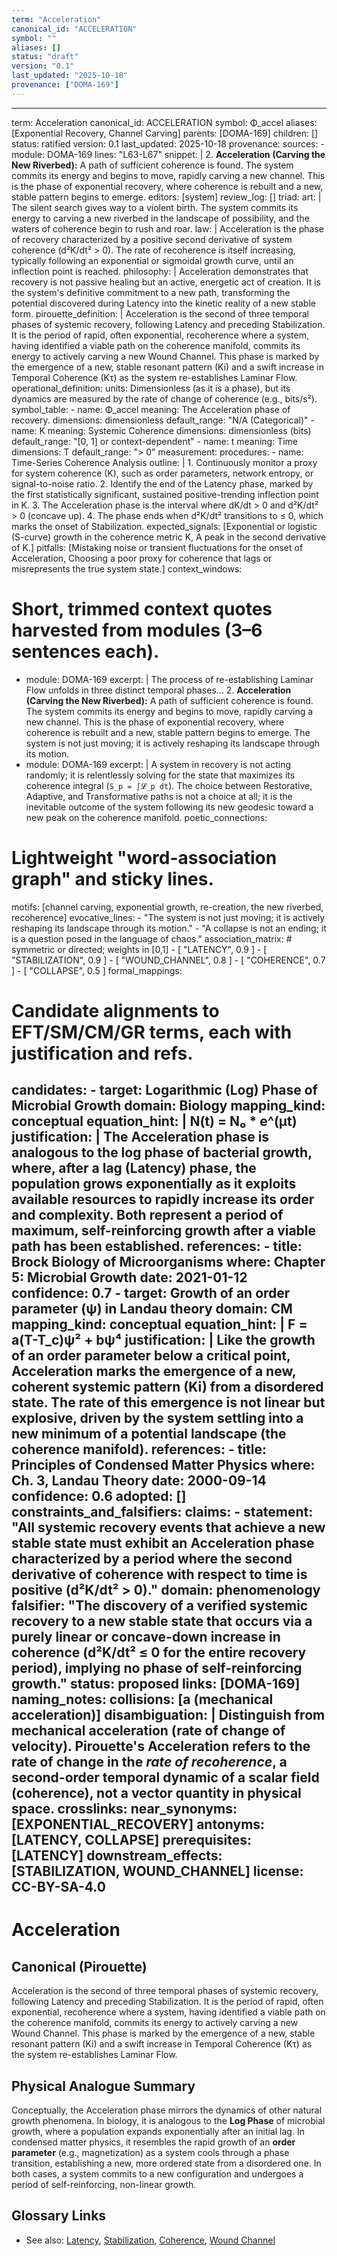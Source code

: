 ```yaml
---
term: "Acceleration"
canonical_id: "ACCELERATION"
symbol: ""
aliases: []
status: "draft"
version: "0.1"
last_updated: "2025-10-18"
provenance: ["DOMA-169"]
---
```


---
term: Acceleration
canonical_id: ACCELERATION
symbol: Φ_accel
aliases: [Exponential Recovery, Channel Carving]
parents: [DOMA-169]
children: []
status: ratified
version: 0.1
last_updated: 2025-10-18
provenance:
  sources:
    - module: DOMA-169
      lines: "L63-L67"
      snippet: |
        2.  **Acceleration (Carving the New Riverbed):** A path of sufficient coherence is found. The system commits its energy and begins to move, rapidly carving a new channel. This is the phase of exponential recovery, where coherence is rebuilt and a new, stable pattern begins to emerge.
  editors: [system]
  review_log: []
triad:
  art: |
    The silent search gives way to a violent birth. The system commits its energy to carving a new riverbed in the landscape of possibility, and the waters of coherence begin to rush and roar.
  law: |
    Acceleration is the phase of recovery characterized by a positive second derivative of system coherence (d²K/dt² > 0). The rate of recoherence is itself increasing, typically following an exponential or sigmoidal growth curve, until an inflection point is reached.
  philosophy: |
    Acceleration demonstrates that recovery is not passive healing but an active, energetic act of creation. It is the system's definitive commitment to a new path, transforming the potential discovered during Latency into the kinetic reality of a new stable form.
pirouette_definition: |
  Acceleration is the second of three temporal phases of systemic recovery, following Latency and preceding Stabilization. It is the period of rapid, often exponential, recoherence where a system, having identified a viable path on the coherence manifold, commits its energy to actively carving a new Wound Channel. This phase is marked by the emergence of a new, stable resonant pattern (Ki) and a swift increase in Temporal Coherence (Kτ) as the system re-establishes Laminar Flow.
operational_definition:
  units: Dimensionless (as it is a phase), but its dynamics are measured by the rate of change of coherence (e.g., bits/s²).
  symbol_table:
    - name: Φ_accel
      meaning: The Acceleration phase of recovery.
      dimensions: dimensionless
      default_range: "N/A (Categorical)"
    - name: K
      meaning: Systemic Coherence
      dimensions: dimensionless (bits)
      default_range: "[0, 1] or context-dependent"
    - name: t
      meaning: Time
      dimensions: T
      default_range: "> 0"
  measurement:
    procedures:
      - name: Time-Series Coherence Analysis
        outline: |
          1. Continuously monitor a proxy for system coherence (K), such as order parameters, network entropy, or signal-to-noise ratio.
          2. Identify the end of the Latency phase, marked by the first statistically significant, sustained positive-trending inflection point in K.
          3. The Acceleration phase is the interval where dK/dt > 0 and d²K/dt² > 0 (concave up).
          4. The phase ends when d²K/dt² transitions to ≤ 0, which marks the onset of Stabilization.
        expected_signals: [Exponential or logistic (S-curve) growth in the coherence metric K, A peak in the second derivative of K.]
        pitfalls: [Mistaking noise or transient fluctuations for the onset of Acceleration, Choosing a poor proxy for coherence that lags or misrepresents the true system state.]
context_windows:
  # Short, trimmed context quotes harvested from modules (3–6 sentences each).
  - module: DOMA-169
    excerpt: |
      The process of re-establishing Laminar Flow unfolds in three distinct temporal phases... 2. **Acceleration (Carving the New Riverbed):** A path of sufficient coherence is found. The system commits its energy and begins to move, rapidly carving a new channel. This is the phase of exponential recovery, where coherence is rebuilt and a new, stable pattern begins to emerge. The system is not just moving; it is actively reshaping its landscape through its motion.
  - module: DOMA-169
    excerpt: |
      A system in recovery is not acting randomly; it is relentlessly solving for the state that maximizes its coherence integral (`S_p = ∫𝓛_p dt`). The choice between Restorative, Adaptive, and Transformative paths is not a choice at all; it is the inevitable outcome of the system following its new geodesic toward a new peak on the coherence manifold.
poetic_connections:
  # Lightweight "word-association graph" and sticky lines.
  motifs: [channel carving, exponential growth, re-creation, the new riverbed, recoherence]
  evocative_lines:
    - "The system is not just moving; it is actively reshaping its landscape through its motion."
    - "A collapse is not an ending; it is a question posed in the language of chaos."
  association_matrix:
    # symmetric or directed; weights in [0,1]
    - [ "LATENCY", 0.9 ]
    - [ "STABILIZATION", 0.9 ]
    - [ "WOUND_CHANNEL", 0.8 ]
    - [ "COHERENCE", 0.7 ]
    - [ "COLLAPSE", 0.5 ]
formal_mappings:
  # Candidate alignments to EFT/SM/CM/GR terms, each with justification and refs.
  candidates:
    - target: Logarithmic (Log) Phase of Microbial Growth
      domain: Biology
      mapping_kind: conceptual
      equation_hint: |
        N(t) = N₀ * e^(μt)
      justification: |
        The Acceleration phase is analogous to the log phase of bacterial growth, where, after a lag (Latency) phase, the population grows exponentially as it exploits available resources to rapidly increase its order and complexity. Both represent a period of maximum, self-reinforcing growth after a viable path has been established.
      references:
        - title: Brock Biology of Microorganisms
          where: Chapter 5: Microbial Growth
          date: 2021-01-12
      confidence: 0.7
    - target: Growth of an order parameter (ψ) in Landau theory
      domain: CM
      mapping_kind: conceptual
      equation_hint: |
        F = a(T-T_c)ψ² + bψ⁴
      justification: |
        Like the growth of an order parameter below a critical point, Acceleration marks the emergence of a new, coherent systemic pattern (Ki) from a disordered state. The rate of this emergence is not linear but explosive, driven by the system settling into a new minimum of a potential landscape (the coherence manifold).
      references:
        - title: Principles of Condensed Matter Physics
          where: Ch. 3, Landau Theory
          date: 2000-09-14
      confidence: 0.6
  adopted: []
constraints_and_falsifiers:
  claims:
    - statement: "All systemic recovery events that achieve a new stable state must exhibit an Acceleration phase characterized by a period where the second derivative of coherence with respect to time is positive (d²K/dt² > 0)."
      domain: phenomenology
      falsifier: "The discovery of a verified systemic recovery to a new stable state that occurs via a purely linear or concave-down increase in coherence (d²K/dt² ≤ 0 for the entire recovery period), implying no phase of self-reinforcing growth."
      status: proposed
      links: [DOMA-169]
naming_notes:
  collisions: [a (mechanical acceleration)]
  disambiguation: |
    Distinguish from mechanical acceleration (rate of change of velocity). Pirouette's Acceleration refers to the rate of change in the *rate of recoherence*, a second-order temporal dynamic of a scalar field (coherence), not a vector quantity in physical space.
crosslinks:
  near_synonyms: [EXPONENTIAL_RECOVERY]
  antonyms: [LATENCY, COLLAPSE]
  prerequisites: [LATENCY]
  downstream_effects: [STABILIZATION, WOUND_CHANNEL]
license: CC-BY-SA-4.0
---

# Acceleration

## Canonical (Pirouette)
Acceleration is the second of three temporal phases of systemic recovery, following Latency and preceding Stabilization. It is the period of rapid, often exponential, recoherence where a system, having identified a viable path on the coherence manifold, commits its energy to actively carving a new Wound Channel. This phase is marked by the emergence of a new, stable resonant pattern (Ki) and a swift increase in Temporal Coherence (Kτ) as the system re-establishes Laminar Flow.

## Physical Analogue Summary
Conceptually, the Acceleration phase mirrors the dynamics of other natural growth phenomena. In biology, it is analogous to the **Log Phase** of microbial growth, where a population expands exponentially after an initial lag. In condensed matter physics, it resembles the rapid growth of an **order parameter** (e.g., magnetization) as a system cools through a phase transition, establishing a new, more ordered state from a disordered one. In both cases, a system commits to a new configuration and undergoes a period of self-reinforcing, non-linear growth.

## Glossary Links
- See also: [Latency](<./LATENCY.md>), [Stabilization](<./STABILIZATION.md>), [Coherence](<./COHERENCE.md>), [Wound Channel](<./WOUND_CHANNEL.md>)
